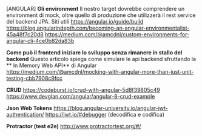 [ANGULAR]
**Gli environment**
Il nostro target dovrebbe comprendere un environment di mock, oltre quello di produzione che utilizzerà il rest service del backend JPA.
Siti utili
https://angular.io/guide/build
https://blog.angularindepth.com/becoming-an-angular-environmentalist-45a48f7c20d8
https://medium.com/@amcdnl/custom-environments-for-angular-cli-4ce0b82da83b

**Come può il frontend iniziare lo sviluppo senza rimanere in stallo del backend**
Questo articolo spiega come simulare le api backend sfruttando la ** In Memory Web API** di Angular
https://medium.com/@amcdnl/mocking-with-angular-more-than-just-unit-testing-cbb7908c9fcc

**CRUD**
https://codeburst.io/crud-with-angular-5d8f39805c49
https://www.devglan.com/angular/angular-8-crud-example

**Json Web Tokens**
https://blog.angular-university.io/angular-jwt-authentication/
https://jwt.io/#debugger (decodifica e codifica)

**Protractor (test e2e)**
http://www.protractortest.org/#/